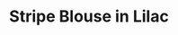 ---
title: Stripe Blouse in Lilac
price: RUB 3,315

description: Made of soft and natural nude cotton fabric, which feels really nice on your skin. Loose silhouette gives comfort and freedom of movement. The contrast piping imitates incompleteness and hangs relaxedly around your neck.

composition: 95% cotton, 5% polyester
sizes: Available in two sizes (S, M)  
---
